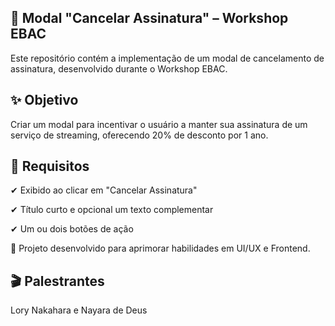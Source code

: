 ## 📌 Modal "Cancelar Assinatura" – Workshop EBAC
Este repositório contém a implementação de um modal de cancelamento de assinatura, desenvolvido durante o Workshop EBAC.

## ✨ Objetivo
Criar um modal para incentivar o usuário a manter sua assinatura de um serviço de streaming, oferecendo 20% de desconto por 1 ano.

## 📌 Requisitos
✔ Exibido ao clicar em "Cancelar Assinatura"

✔ Título curto e opcional um texto complementar

✔ Um ou dois botões de ação

🚀 Projeto desenvolvido para aprimorar habilidades em UI/UX e Frontend.

## 🎬 Palestrantes
Lory Nakahara e Nayara de Deus
